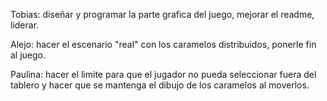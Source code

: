 Tobias: diseñar y programar la parte grafica del juego, mejorar el readme, liderar.

Alejo: hacer el escenario "real" con los caramelos distribuidos, ponerle fin al juego.

Paulina: hacer el limite para que el jugador no pueda seleccionar fuera del tablero y hacer que se mantenga el dibujo de los caramelos al moverlos.
